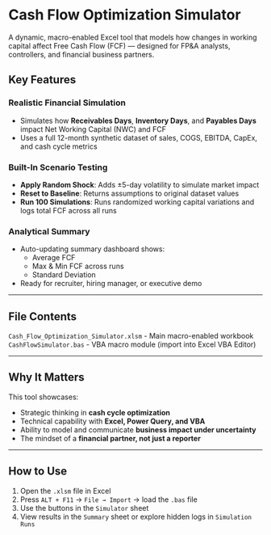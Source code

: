 
# Cash Flow Optimization Simulator

A dynamic, macro-enabled Excel tool that models how changes in working capital affect Free Cash Flow (FCF) — designed for FP&A analysts, controllers, and financial business partners.



##  Key Features

###  Realistic Financial Simulation
- Simulates how **Receivables Days**, **Inventory Days**, and **Payables Days** impact Net Working Capital (NWC) and FCF
- Uses a full 12-month synthetic dataset of sales, COGS, EBITDA, CapEx, and cash cycle metrics

###  Built-In Scenario Testing
- **Apply Random Shock**: Adds ±5-day volatility to simulate market impact
- **Reset to Baseline**: Returns assumptions to original dataset values
- **Run 100 Simulations**: Runs randomized working capital variations and logs total FCF across all runs

###  Analytical Summary
- Auto-updating summary dashboard shows:
  - Average FCF
  - Max & Min FCF across runs
  - Standard Deviation
- Ready for recruiter, hiring manager, or executive demo

---

##  File Contents

`Cash_Flow_Optimization_Simulator.xlsm` - Main macro-enabled workbook
`CashFlowSimulator.bas` - VBA macro module (import into Excel VBA Editor)

---

##  Why It Matters

This tool showcases:
- Strategic thinking in **cash cycle optimization**
- Technical capability with **Excel, Power Query, and VBA**
- Ability to model and communicate **business impact under uncertainty**
- The mindset of a **financial partner, not just a reporter**

---

## How to Use

1. Open the `.xlsm` file in Excel
2. Press `ALT + F11` → `File → Import` → load the `.bas` file
3. Use the buttons in the `Simulator` sheet
4. View results in the `Summary` sheet or explore hidden logs in `Simulation Runs`

